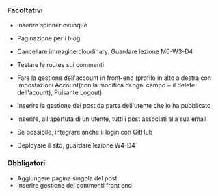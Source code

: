 ### Facoltativi
- inserire spinner ovunque
- Paginazione per i blog
- Cancellare immagine cloudinary. Guardare lezione M6-W3-D4
- Testare le routes sui commenti
- Fare la gestione dell'account in front-end (profilo in alto a destra con Impostazioni Account(con la modifica di ogni campo + il delete dell'acount), Pulsante Logout)
- Inserire la gestione del post da parte dell'utente che lo ha pubblicato
- Inserire, all'apertuta di un utente, tutti i post associati alla sua email
- Se possibile, integrare anche il login con GitHub

- Deployare il sito, guardare lezione W4-D4

### Obbligatori
- Aggiungere pagina singola del post
- Inserire gestione dei commenti front end
